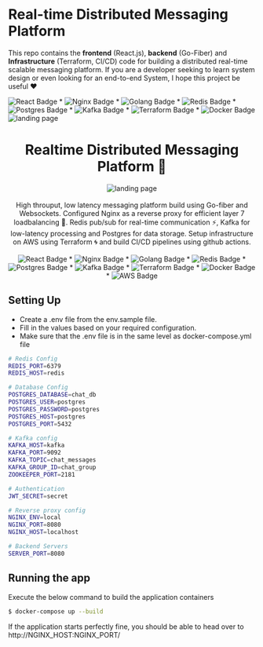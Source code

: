 
# Real-time Distributed Messaging Platform

This repo contains the **frontend** (React.js), **backend** (Go-Fiber) and **Infrastructure** (Terraform, CI/CD) code for building a distributed real-time scalable messaging platform. If you are a developer seeking to learn system design or even looking for an end-to-end System, I hope this project be useful ❤️

<div>
    <img src="https://img.shields.io/badge/React-20232A?style=for-the-badge&logo=react&logoColor=61DAFB" alt="React Badge">
    *
    <img src="https://img.shields.io/badge/nginx-%23009639.svg?style=for-the-badge&logo=nginx&logoColor=white" alt="Nginx Badge">
    *
    <img src="https://img.shields.io/badge/Go-00ADD8?style=for-the-badge&logo=go&logoColor=white" alt="Golang Badge">
    *
    <img src="https://img.shields.io/badge/redis-%23DD0031.svg?&style=for-the-badge&logo=redis&logoColor=white" alt="Redis Badge">
    *
    <img src="https://img.shields.io/badge/postgres-%23316192.svg?style=for-the-badge&logo=postgresql&logoColor=white" alt="Postgres Badge">
    *
    <img src="https://img.shields.io/badge/Apache%20Kafka-000?style=for-the-badge&logo=apachekafka" alt="Kafka Badge">
    *
    <img src="https://img.shields.io/badge/terraform-%235835CC.svg?style=for-the-badge&logo=terraform&logoColor=white" alt="Terraform Badge">
    *
    <img src="https://img.shields.io/badge/docker-%230db7ed.svg?style=for-the-badge&logo=docker&logoColor=white" alt="Docker Badge">
</div>




<img src="https://raw.githubusercontent.com/JoyalAJohney/Realtime-Distributed-Chat/main/assets/babylon.png" alt="landing page">
<div align="center">

  <h1>Realtime Distributed Messaging Platform 🚀</h1>
  <img src="https://raw.githubusercontent.com/JoyalAJohney/Realtime-Distributed-Chat/main/assets/babylon.png" alt="landing page">

  <div align="center">
    <br/>
    High throuput, low latency messaging platform build using Go-fiber and Websockets. Configured Nginx as a reverse proxy for efficient layer 7 loadbalancing 🌌. Redis pub/sub for real-time communication ⚡, Kafka for low-latency processing and Postgres for data storage. Setup infrastructure on AWS using Terraform 🌀 and build CI/CD pipelines using github actions.
  </div>

  <br />

  <img src="https://img.shields.io/badge/React-20232A?style=for-the-badge&logo=react&logoColor=61DAFB" alt="React Badge">
  *
  <img src="https://img.shields.io/badge/nginx-%23009639.svg?style=for-the-badge&logo=nginx&logoColor=white" alt="Nginx Badge">
  *
  <img src="https://img.shields.io/badge/Go-00ADD8?style=for-the-badge&logo=go&logoColor=white" alt="Golang Badge">
  *
  <img src="https://img.shields.io/badge/redis-%23DD0031.svg?&style=for-the-badge&logo=redis&logoColor=white" alt="Redis Badge">
  *
  <img src="https://img.shields.io/badge/postgres-%23316192.svg?style=for-the-badge&logo=postgresql&logoColor=white" alt="Postgres Badge">
  *
  <img src="https://img.shields.io/badge/Apache%20Kafka-000?style=for-the-badge&logo=apachekafka" alt="Kafka Badge">
  *
  <img src="https://img.shields.io/badge/terraform-%235835CC.svg?style=for-the-badge&logo=terraform&logoColor=white" alt="Terraform Badge">
  *
  <img src="https://img.shields.io/badge/docker-%230db7ed.svg?style=for-the-badge&logo=docker&logoColor=white" alt="Docker Badge">
  *
  <img src="https://img.shields.io/badge/AWS-%23FF9900.svg?style=for-the-badge&logo=amazon-aws&logoColor=white" alt="AWS Badge">

</div>


  

## Setting Up

* Create a .env file from the env.sample file.
* Fill in the values based on your required configuration.
* Make sure that the .env file is in the same level as docker-compose.yml file
  
```bash
# Redis Config
REDIS_PORT=6379
REDIS_HOST=redis

# Database Config
POSTGRES_DATABASE=chat_db
POSTGRES_USER=postgres
POSTGRES_PASSWORD=postgres
POSTGRES_HOST=postgres
POSTGRES_PORT=5432

# Kafka config
KAFKA_HOST=kafka
KAFKA_PORT=9092
KAFKA_TOPIC=chat_messages
KAFKA_GROUP_ID=chat_group
ZOOKEEPER_PORT=2181

# Authentication
JWT_SECRET=secret

# Reverse proxy config
NGINX_ENV=local
NGINX_PORT=8080
NGINX_HOST=localhost

# Backend Servers
SERVER_PORT=8080
```

## Running the app

Execute the below command to build the application containers
```bash
$ docker-compose up --build
```
If the application starts perfectly fine, you should be able to head over to http://NGINX_HOST:NGINX_PORT/
